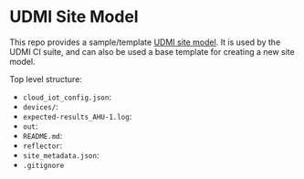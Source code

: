 # UDMI Site Model

This repo provides a sample/template
[UDMI site model](https://github.com/faucetsdn/udmi/blob/master/docs/specs/site_model.md).
It is used by the UDMI CI suite, and can also be used a base template for creating
a new site model.

Top level structure:

* `cloud_iot_config.json`:
* `devices/`:
* `expected-results_AHU-1.log`:
* `out`:
* `README.md`:
* `reflector`:
* `site_metadata.json`:
* `.gitignore`
